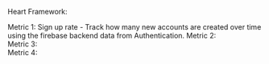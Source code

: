 Heart Framework:  


Metric 1:  Sign up rate - Track how many new accounts are created over time using the firebase backend data from Authentication.
Metric 2:  
Metric 3:  
Metric 4:  
